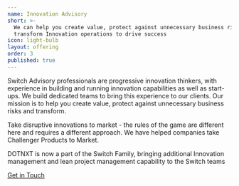 ```yaml
---
name: Innovation Advisory
short: >-
  We can help you create value, protect against unnecessary business risks and
  transform Innovation operations to drive success
icon: light-bulb
layout: offering
order: 3
published: true
---
```

Switch Advisory professionals are progressive innovation thinkers, with experience in building and running innovation capabilities as well as start-ups. We build dedicated teams to bring this experience to our clients. Our mission is to help you create value, protect against unnecessary business risks and transform.

Take disruptive innovations to market - the rules of the game are different here and requires a different approach. We have helped companies take Challenger Products to Market.

DOTNXT is now a part of the Switch Family, bringing additional Innovation management
and lean project management capability to the Switch teams

<div class="col-xs-12 text-center">
  <a class="btn btn-lg btn-filled" href="/contact">Get in Touch</a>
</div>
